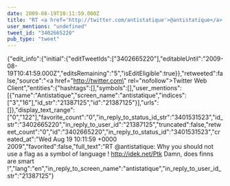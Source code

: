 ```yaml
---
date: 2009-08-19T10:11:59.000Z
title: "RT <a href='http://twitter.com/antistatique'>@antistatique</a>: Why you should not use a flag as a symbol of language ! http://idek.net/Ptk Damn, does finns are smart !″"
user_mentions: "undefined"
tweet_id: "3402665220"
pub_type: "tweet"
---
```

{"edit_info":{"initial":{"editTweetIds":["3402665220"],"editableUntil":"2009-08-19T10:41:59.000Z","editsRemaining":"5","isEditEligible":true}},"retweeted":false,"source":"<a href=\"http://twitter.com\" rel=\"nofollow\">Twitter Web Client</a>","entities":{"hashtags":[],"symbols":[],"user_mentions":[{"name":"Antistatique","screen_name":"antistatique","indices":["3","16"],"id_str":"21387125","id":"21387125"}],"urls":[]},"display_text_range":["0","122"],"favorite_count":"0","in_reply_to_status_id_str":"3401531523","id_str":"3402665220","in_reply_to_user_id":"21387125","truncated":false,"retweet_count":"0","id":"3402665220","in_reply_to_status_id":"3401531523","created_at":"Wed Aug 19 10:11:59 +0000 2009","favorited":false,"full_text":"RT @antistatique: Why you should not use a flag as a symbol of language ! http://idek.net/Ptk Damn, does finns are smart !","lang":"en","in_reply_to_screen_name":"antistatique","in_reply_to_user_id_str":"21387125"}
